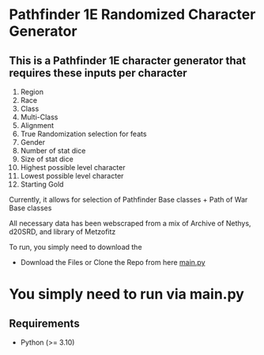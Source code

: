 # Pathfinder 1E Randomized Character Generator  

## This is a Pathfinder 1E character generator that requires these inputs per character

1) Region
2) Race
3) Class
4) Multi-Class
5) Alignment
6) True Randomization selection for feats
7) Gender
8) Number of stat dice
9) Size of stat dice
10) Highest possible level character
11) Lowest possible level character
12) Starting Gold

Currently, it allows for selection of Pathfinder Base classes + Path of War Base classes

All necessary data has been webscraped from a mix of Archive of Nethys, d20SRD, and library of Metzofitz

To run, you simply need to download the 

- Download the Files or Clone the Repo from here [main.py](https://github.com/Daniel-Grkinich/Pathfinder_Char_Creator.git)  

# You simply need to run via main.py

## Requirements
 - Python (>= 3.10)
